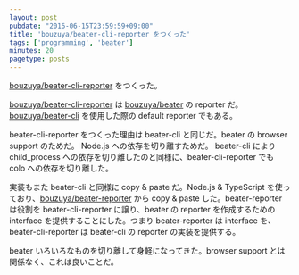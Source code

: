 ```yaml
---
layout: post
pubdate: "2016-06-15T23:59:59+09:00"
title: 'bouzuya/beater-cli-reporter をつくった'
tags: ['programming', 'beater']
minutes: 20
pagetype: posts
---
```

[bouzuya/beater-cli-reporter][] をつくった。

[bouzuya/beater-cli-reporter][] は [bouzuya/beater][] の reporter だ。 [bouzuya/beater-cli][] を使用した際の default reporter でもある。

beater-cli-reporter をつくった理由は beater-cli と同じだ。beater の browser support のためだ。 Node.js への依存を切り離すためだ。 beater-cli により child_process への依存を切り離したのと同様に、beater-cli-reporter でも colo への依存を切り離した。

実装もまた beater-cli と同様に copy & paste だ。Node.js & TypeScript を使っており、[bouzuya/beater-reporter][] から copy & paste した。beater-reporter は役割を beater-cli-reporter に譲り、beater の reporter を作成するための interface を提供することにした。つまり beater-reporter は interface を、beater-cli-reporter は beater-cli の reporter の実装を提供する。

beater いろいろなものを切り離して身軽になってきた。browser support とは関係なく、これは良いことだ。

[bouzuya/beater-cli-reporter]: https://github.com/bouzuya/beater-cli-reporter
[bouzuya/beater-cli]: https://github.com/bouzuya/beater-cli
[bouzuya/beater-reporter]: https://github.com/bouzuya/beater-reporter
[bouzuya/beater]: https://github.com/bouzuya/beater
